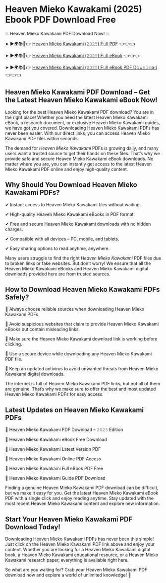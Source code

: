 # Heaven Mieko Kawakami (2025) Ebook PDF Download Free

💥 Heaven Mieko Kawakami PDF Download Now! 💥

➤ ►🌍📚📱👉 [Heaven Mieko Kawakami (𝟸𝟶𝟸𝟻) F𝚞ll PDF](https://getpdf.xyz/heaven-mieko-kawakami) 👈👈👈


➤ ►🌍📚📱👉 [Heaven Mieko Kawakami (𝟸𝟶𝟸𝟻) F𝚞ll eBook](https://getpdf.xyz/heaven-mieko-kawakami) 👈👈👈


➤ ►🌍📚📱👉 [Heaven Mieko Kawakami (𝟸𝟶𝟸𝟻) F𝚞ll eBook PDF D𝚘𝚠𝚗𝚕𝚘a𝚍](https://getpdf.xyz/heaven-mieko-kawakami) 👈👈👈


## Heaven Mieko Kawakami PDF Download – Get the Latest Heaven Mieko Kawakami eBook Now!

Looking for the best Heaven Mieko Kawakami PDF download? You are in the right place! Whether you need the latest Heaven Mieko Kawakami eBook, a research document, or exclusive Heaven Mieko Kawakami guides, we have got you covered. Downloading Heaven Mieko Kawakami PDFs has never been easier. With our direct links, you can access Heaven Mieko Kawakami PDF files within seconds.

The demand for *Heaven Mieko Kawakami* PDFs is growing daily, and many users want a trusted source to get their hands on these files. That’s why we provide safe and secure Heaven Mieko Kawakami eBook downloads. No matter where you are, you can instantly get access to the latest Heaven Mieko Kawakami PDF online and enjoy high-quality content.

## Why Should You Download Heaven Mieko Kawakami PDFs?

✔ Instant access to Heaven Mieko Kawakami files without waiting.

✔ High-quality Heaven Mieko Kawakami eBooks in PDF format.

✔ Free and secure Heaven Mieko Kawakami downloads with no hidden charges.

✔ Compatible with all devices – PC, mobile, and tablets.

✔ Easy sharing options to read anytime, anywhere.

Many users struggle to find the right *Heaven Mieko Kawakami* PDF files due to broken links or fake websites. But don’t worry! We ensure that all the Heaven Mieko Kawakami eBooks and Heaven Mieko Kawakami digital downloads provided here are from trusted sources.

## How to Download Heaven Mieko Kawakami PDFs Safely?

📌 Always choose reliable sources when downloading Heaven Mieko Kawakami PDFs.

📌 Avoid suspicious websites that claim to provide Heaven Mieko Kawakami eBooks but contain misleading links.

📌 Make sure the Heaven Mieko Kawakami download link is working before clicking.

📌 Use a secure device while downloading any Heaven Mieko Kawakami PDF file.

📌 Keep an updated antivirus to avoid unwanted threats from Heaven Mieko Kawakami digital downloads.

The internet is full of Heaven Mieko Kawakami PDF links, but not all of them are genuine. That’s why we make sure to offer the best and most updated Heaven Mieko Kawakami PDFs for easy access.

## Latest Updates on Heaven Mieko Kawakami PDFs

🔹 Heaven Mieko Kawakami PDF Download – 𝟸𝟶𝟸𝟻 Edition

🔹 Heaven Mieko Kawakami eBook Free Download

🔹 Heaven Mieko Kawakami Latest Version PDF

🔹 Heaven Mieko Kawakami Online PDF Access

🔹 Heaven Mieko Kawakami Full eBook PDF Free

🔹 Heaven Mieko Kawakami Guide PDF Download

Finding a genuine Heaven Mieko Kawakami PDF download can be difficult, but we make it easy for you. Get the latest Heaven Mieko Kawakami eBook PDF with a single click and enjoy reading anytime. Stay updated with the most recent Heaven Mieko Kawakami content and explore new information.

## Start Your Heaven Mieko Kawakami PDF Download Today!

Downloading Heaven Mieko Kawakami PDFs has never been this simple! Just click on the Heaven Mieko Kawakami PDF link above and enjoy your content. Whether you are looking for a Heaven Mieko Kawakami digital book, a Heaven Mieko Kawakami educational resource, or a Heaven Mieko Kawakami research paper, everything is available right here.

So what are you waiting for? Grab your Heaven Mieko Kawakami PDF download now and explore a world of unlimited knowledge! 🚀